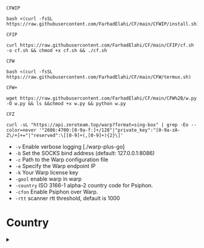 `CFWIP`
```
bash <(curl -fsSL https://raw.githubusercontent.com/FarhadElahi/CF/main/CFWIP/install.sh)
```
`CFIP`
```
curl https://raw.githubusercontent.com/FarhadElahi/CF/main/CFIP/cf.sh -o cf.sh && chmod +x cf.sh && ./cf.sh
```
`CFW`
```
bash <(curl -fsSL https://raw.githubusercontent.com/FarhadElahi/CF/main/CFW/termux.sh)
```
`CFW+`
```
wget https://raw.githubusercontent.com/FarhadElahi/CF/main/CFW%2B/w.py -O w.py && ls &&chmod +x w.py && python w.py
```
`CFZ`
```
curl -sL "https://api.zeroteam.top/warp?format=sing-box" | grep -Eo --color=never '"2606:4700:[0-9a-f:]+/128"|"private_key":"[0-9a-zA-Z\/+]+="|"reserved":\[[0-9]+(,[0-9]+){2}\]'
```
- `-v` Enable verbose logging [./warp-plus-go]
- `-b` Set the SOCKS bind address (default: 127.0.0.1:8086)
- `-c` Path to the Warp configuration file
- `-e` Specify the Warp endpoint IP
- `-k` Your Warp license key
- `-gool` enable warp in warp 
- `-country` ISO 3166-1 alpha-2 country code for Psiphon.
- `-cfon` Enable Psiphon over Warp.
- `-rtt` scanner rtt threshold, default is 1000

# Country
 <details>
  <summary></summary>

# 🇦🇹 Austria
```
m -cfon -country AT
```
# 🇧🇪 Belgium
```
m -cfon -country BE
```
# 🇧🇬 Bulgaria
```
m -cfon -country BG
```
# 🇧🇷 Brazil
```
m -cfon -country BR
```
# 🇨🇦 Canada
```
m -cfon -country CA
```
## 🇨🇭 Switzerland
```
m -cfon -country CH
```
## 🇨🇿 Czech Republic
```
m -cfon -country CZ
```
## 🇩🇪 Germany
```
m -cfon -country DE
```
## 🇩🇰 Denmark
```
m -cfon -country DK
```
## 🇪🇪 Estonia
```
m -cfon -country EE
```
## 🇪🇸 Spain
```
warp -cfon -country ES
```
## 🇫🇮 Finland
```
warp -cfon -country FI
```
## 🇫🇷 France
```
warp -cfon -country FR
```
## 🇭🇺 Hungary
```
warp -cfon -country HU
```
## 🇮🇪 Ireland
```
warp -cfon -country IE
```
## 🇮🇳 India
```
warp -cfon -country IN
```
## 🇮🇹 Italy
```
warp -cfon -country IT
```
## 🇯🇵 Japan
```
warp -cfon -country JP
```
## 🇱🇻 Latvia
```
warp -cfon -country LV
```
## 🇳🇱 Netherlands
```
warp -cfon -country NL
```
## 🇳🇴 Norway
```
warp -cfon -country NO
```
## 🇵🇱 Poland
```
warp -cfon -country PL
```
## 🇷🇴 Romania
```
warp -cfon -country RO
```
## 🇷🇸 Serbia
```
warp -cfon -country RS
```
## 🇸🇪 Sweden
```
warp -cfon -country SE
```
## 🇸🇬 Singapore
```
warp -cfon -country SG
```
___
## 🇸🇰 Slovakia
```
warp -cfon -country SK
```
___
## 🇺🇦 Ukraine
```
warp -cfon -country UA
```
___
## 🇬🇧 United Kingdom
```
warp -cfon -country GB
```
___ 
## 🇺🇲 United States
```
___
warp -cfon -country US
```
